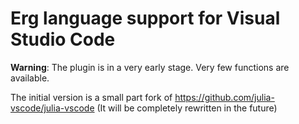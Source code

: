 # Erg language support for Visual Studio Code

__Warning__: The plugin is in a very early stage. Very few functions are available.

The initial version is a small part fork of https://github.com/julia-vscode/julia-vscode (It will be completely rewritten in the future)
